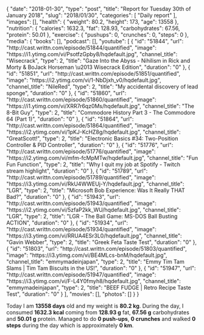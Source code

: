 {
    "date": "2018-01-30",
    "type": "post",
    "title": "Report for Tuesday 30th of January 2018",
    "slug": "2018\/01\/30",
    "categories": [
        "Daily report"
    ],
    "images": [],
    "health": {
        "weight": 80.2,
        "height": 173,
        "age": 13558
    },
    "nutrition": {
        "calories": 1632.3,
        "fat": 128.93,
        "carbohydrates": 67.56,
        "protein": 50.01
    },
    "exercise": {
        "pushups": 0,
        "crunches": 0,
        "steps": 0
    },
    "media": {
        "books": [],
        "podcast": [],
        "youtube": [
            {
                "id": "51844",
                "url": "http:\/\/cast.writtn.com\/episode\/51844\/quantified",
                "image": "https:\/\/i1.ytimg.com\/vi\/PsotfzGpby8\/hqdefault.jpg",
                "channel_title": "Wisecrack",
                "type": 2,
                "title": "Gaze Into the Abyss - Nihilism in Rick and Morty & BoJack Horseman \u2013 Wisecrack Edition",
                "duration": "0"
            },
            {
                "id": "51851",
                "url": "http:\/\/cast.writtn.com\/episode\/51851\/quantified",
                "image": "https:\/\/i2.ytimg.com\/vi\/1-NbDjxh_v0\/hqdefault.jpg",
                "channel_title": "NileRed",
                "type": 2,
                "title": "My accidental discovery of lead sponge",
                "duration": "0"
            },
            {
                "id": "51860",
                "url": "http:\/\/cast.writtn.com\/episode\/51860\/quantified",
                "image": "https:\/\/i1.ytimg.com\/vi\/XRR7r6qz0Ms\/hqdefault.jpg",
                "channel_title": "The 8-Bit Guy",
                "type": 2,
                "title": "Commodore History Part 3 - The Commodore 64 (Part 1)",
                "duration": "0"
            },
            {
                "id": "51864",
                "url": "http:\/\/cast.writtn.com\/episode\/51864\/quantified",
                "image": "https:\/\/i2.ytimg.com\/vi\/1pKJ-KcHZ8g\/hqdefault.jpg",
                "channel_title": "GreatScott!",
                "type": 2,
                "title": "Electronic Basics #34: Two-Position Controller & PID Controller",
                "duration": "0"
            },
            {
                "id": "51776",
                "url": "http:\/\/cast.writtn.com\/episode\/51776\/quantified",
                "image": "https:\/\/i2.ytimg.com\/vi\/mfm-fcMpMTw\/hqdefault.jpg",
                "channel_title": "Fun Fun Function",
                "type": 2,
                "title": "Why I quit my job at Spotify - Twitch stream highlight",
                "duration": "0"
            },
            {
                "id": "51789",
                "url": "http:\/\/cast.writtn.com\/episode\/51789\/quantified",
                "image": "https:\/\/i3.ytimg.com\/vi\/RkU4WWEUj-Y\/hqdefault.jpg",
                "channel_title": "LGR",
                "type": 2,
                "title": "Microsoft Bob Experience: Was It Really THAT Bad?",
                "duration": "0"
            },
            {
                "id": "51943",
                "url": "http:\/\/cast.writtn.com\/episode\/51943\/quantified",
                "image": "https:\/\/i2.ytimg.com\/vi\/5zfaP2kk_WU\/hqdefault.jpg",
                "channel_title": "LGR",
                "type": 2,
                "title": "LGR - The Ball Game: MS-DOS Ball Busting ACTION",
                "duration": "0"
            },
            {
                "id": "51934",
                "url": "http:\/\/cast.writtn.com\/episode\/51934\/quantified",
                "image": "https:\/\/i3.ytimg.com\/vi\/RRUA4ESr3L0\/hqdefault.jpg",
                "channel_title": "Gavin Webber",
                "type": 2,
                "title": "Greek Feta Taste Test",
                "duration": "0"
            },
            {
                "id": "51803",
                "url": "http:\/\/cast.writtn.com\/episode\/51803\/quantified",
                "image": "https:\/\/i3.ytimg.com\/vi\/BE4MLcs-bnM\/hqdefault.jpg",
                "channel_title": "emmymadeinjapan",
                "type": 2,
                "title": "Emmy Tim Tam Slams | Tim Tam Biscuits in the US!",
                "duration": "0"
            },
            {
                "id": "51947",
                "url": "http:\/\/cast.writtn.com\/episode\/51947\/quantified",
                "image": "https:\/\/i3.ytimg.com\/vi\/F-L4Y0fmyh8\/hqdefault.jpg",
                "channel_title": "emmymadeinjapan",
                "type": 2,
                "title": "BEEF FUDGE | Retro Recipe Taste Test",
                "duration": "0"
            }
        ],
        "movies": [],
        "photos": []
    }
}

Today I am <strong>13558 days</strong> old and my weight is <strong>80.2 kg</strong>. During the day, I consumed <strong>1632.3 kcal</strong> coming from <strong>128.93 g</strong> fat, <strong>67.56 g</strong> carbohydrates and <strong>50.01 g</strong> protein. Managed to do <strong>0 push-ups</strong>, <strong>0 crunches</strong> and walked <strong>0 steps</strong> during the day which is approximately <strong>0 km</strong>.